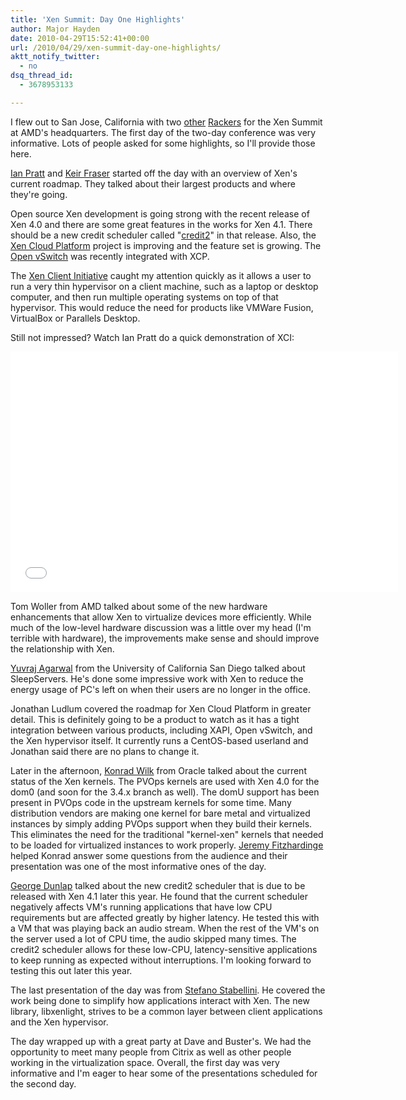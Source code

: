 ```yaml
---
title: 'Xen Summit: Day One Highlights'
author: Major Hayden
date: 2010-04-29T15:52:41+00:00
url: /2010/04/29/xen-summit-day-one-highlights/
aktt_notify_twitter:
  - no
dsq_thread_id:
  - 3678953133

---
```

I flew out to San Jose, California with two [other][1] [Rackers][2] for the Xen Summit at AMD's headquarters. The first day of the two-day conference was very informative. Lots of people asked for some highlights, so I'll provide those here.

[Ian Pratt][3] and [Keir Fraser][4] started off the day with an overview of Xen's current roadmap. They talked about their largest products and where they're going.

Open source Xen development is going strong with the recent release of Xen 4.0 and there are some great features in the works for Xen 4.1. There should be a new credit scheduler called "[credit2][5]" in that release. Also, the [Xen Cloud Platform][6] project is improving and the feature set is growing. The [Open vSwitch][7] was recently integrated with XCP.

The [Xen Client Initiative][8] caught my attention quickly as it allows a user to run a very thin hypervisor on a client machine, such as a laptop or desktop computer, and then run multiple operating systems on top of that hypervisor. This would reduce the need for products like VMWare Fusion, VirtualBox or Parallels Desktop.

Still not impressed? Watch Ian Pratt do a quick demonstration of XCI:

<span class="youtube"><iframe title="YouTube video player" class="youtube-player" type="text/html" width="620" height="385" src="//www.youtube.com/embed/b2-K1dbzZPk?wmode=transparent&fs=1&hl=en&modestbranding=1&iv_load_policy=3&showsearch=0&rel=1&theme=dark&hd=1" frameborder="0" allowfullscreen></iframe></span>

Tom Woller from AMD talked about some of the new hardware enhancements that allow Xen to virtualize devices more efficiently. While much of the low-level hardware discussion was a little over my head (I'm terrible with hardware), the improvements make sense and should improve the relationship with Xen.

[Yuvraj Agarwal][9] from the University of California San Diego talked about SleepServers. He's done some impressive work with Xen to reduce the energy usage of PC's left on when their users are no longer in the office.

Jonathan Ludlum covered the roadmap for Xen Cloud Platform in greater detail. This is definitely going to be a product to watch as it has a tight integration between various products, including XAPI, Open vSwitch, and the Xen hypervisor itself. It currently runs a CentOS-based userland and Jonathan said there are no plans to change it.

Later in the afternoon, [Konrad Wilk][10] from Oracle talked about the current status of the Xen kernels. The PVOps kernels are used with Xen 4.0 for the dom0 (and soon for the 3.4.x branch as well). The domU support has been present in PVOps code in the upstream kernels for some time. Many distribution vendors are making one kernel for bare metal and virtualized instances by simply adding PVOps support when they build their kernels. This eliminates the need for the traditional "kernel-xen" kernels that needed to be loaded for virtualized instances to work properly. [Jeremy Fitzhardinge][11] helped Konrad answer some questions from the audience and their presentation was one of the most informative ones of the day.

[George Dunlap][12] talked about the new credit2 scheduler that is due to be released with Xen 4.1 later this year. He found that the current scheduler negatively affects VM's running applications that have low CPU requirements but are affected greatly by higher latency. He tested this with a VM that was playing back an audio stream. When the rest of the VM's on the server used a lot of CPU time, the audio skipped many times. The credit2 scheduler allows for these low-CPU, latency-sensitive applications to keep running as expected without interruptions. I'm looking forward to testing this out later this year.

The last presentation of the day was from [Stefano Stabellini][13]. He covered the work being done to simplify how applications interact with Xen. The new library, libxenlight, strives to be a common layer between client applications and the Xen hypervisor.

The day wrapped up with a great party at Dave and Buster's. We had the opportunity to meet many people from Citrix as well as other people working in the virtualization space. Overall, the first day was very informative and I'm eager to hear some of the presentations scheduled for the second day.

 [1]: http://twitter.com/ajmesserli
 [2]: http://twitter.com/h1nch
 [3]: http://en.wikipedia.org/wiki/Ian_Pratt_(computer_scientist)
 [4]: http://www.xen.org/community/spotlight/keirfraser.html
 [5]: http://wiki.xensource.com/xenwiki/Credit2_Scheduler_Development
 [6]: http://www.xen.org/products/cloudxen.html
 [7]: http://openvswitch.org/
 [8]: http://www.xen.org/products/xci.html
 [9]: http://mesl.ucsd.edu/yuvraj/
 [10]: http://www.linkedin.com/in/darnok
 [11]: http://www.goop.org/~jeremy/
 [12]: http://www.xen.org/community/spotlight/dunlap.html
 [13]: http://uk.linkedin.com/in/stabellini
